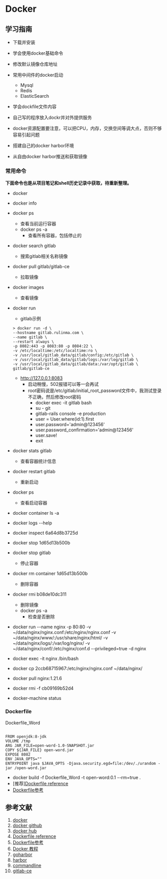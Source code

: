 # Docker

## 学习指南

* 下载并安装
* 学会使用docker基础命令
* 修改默认镜像仓库地址
* 常用中间件的docker启动
  * Mysql
  * Redis
  * ElasticSearch
* 学会dockfile文件内容
* 自己写的程序放入dockr并对外提供服务

* docker资源配置要注意，可以把CPU，内存，交换空间等调大点，否则不够容易引起问题

* 搭建自己的docker harbor环境
* 从自由docker harbor推送和获取镜像

### 常用命令

**下面命令也是从项目笔记和shell历史记录中获取，待重新整理。**

* docker
* docker info
* docker ps
  * 查看当前运行容器
  * docker ps -a
    * 查看所有容器，包括停止的
* docker search gitlab
  * 搜索gitlab相关名称镜像
* docker pull gitlab/gitlab-ce
  * 拉取镜像
* docker images
  * 查看镜像
* docker run
  * gitlab示例

  ``` shell
  > docker run -d \
  --hostname gitlab.rulinma.com \
  --name gitlab \
  --restart always \
  -p 8082:443 -p 8083:80 -p 8084:22 \
  -v /etc/localtime:/etc/localtime:ro \
  -v /usr/local/gitlab_data/gitlab/config:/etc/gitlab \
  -v /usr/local/gitlab_data/gitlab/logs:/var/log/gitlab \
  -v /usr/local/gitlab_data/gitlab/data:/var/opt/gitlab \
  gitlab/gitlab-ce
  ```

  * <http://127.0.0.1:8083>
    * 启动稍慢，502报错可以等一会再试
    * root密码说是/etc/gitlab/initial_root_password文件中，我测试登录不正确，然后修改root密码
      * docker exec -it gitlab bash
      * su - git
      * gitlab-rails console -e production
      * user = User.where(id:1).first
      * user.password='admin@123456'
      * user.password_confirmation='admin@123456'
      * user.save!
      * exit
* docker stats gitlab
  * 查看容器统计信息
* docker restart gitlab
  * 重新启动
* docker ps
  * 查看启动容器
* docker container ls -a
* docker logs --help
* docker inspect 6a64d8b3725d
* docker stop 1d65d13b500b
* docker stop gitlab
  * 停止容器
* docker rm container 1d65d13b500b
  * 删除容器
* docker rmi b08de10dc311
  * 删除镜像
  * docker ps -a
    * 检查是否删除
* docker run --name nginx -p 80:80 -v ~/data/nginx/nginx.conf:/etc/nginx/nginx.conf -v ~/data/nginx/www/:/usr/share/nginx/html/ -v ~/data/nginx/logs/:/var/log/nginx/ -v ~/data/nginx/conf/:/etc/nginx/conf.d --privileged=true -d nginx
* docker exec -it nginx /bin/bash
* docker cp 2ccb68715967:/etc/nginx/nginx.conf ~/data/nginx/
* docker pull nginx:1.21.6
* docker rmi -f cb09169b52d4
* docker-machine status

### Dockerfile

Dockerfile_Word

``` text

FROM openjdk:8-jdk
VOLUME /tmp
ARG JAR_FILE=open-word-1.0-SNAPSHOT.jar
COPY ${JAR_FILE} open-word.jar
EXPOSE 8082
ENV JAVA_OPTS=""
ENTRYPOINT java $JAVA_OPTS -Djava.security.egd=file:/dev/./urandom -jar /open-word.jar

```

* docker build -f Dockerfile_Word -t open-word:0.1 --rm=true .
* [推荐][Dockerfile reference](https://docs.docker.com/engine/reference/builder/)
* [Dockerfile参考](https://dockerdocs.cn/engine/reference/builder/)

## 参考文献

1. [docker](https://www.docker.com)
2. [docker github](https://github.com/docker)
3. [docker hub](https://hub.docker.com)
4. [Dockerfile reference](https://docs.docker.com/engine/reference/builder)
5. [Dockerfile参考](https://dockerdocs.cn/engine/reference/builder/)
6. [Docker 教程](https://www.runoob.com/docker/docker-tutorial.html)
7. [goharbor](https://goharbor.io)
8. [harbor](https://github.com/goharbor/harbor)
9. [commandline](https://docs.docker.com/engine/reference/commandline/docker)
10. [gitlab-ce](https://hub.docker.com/r/gitlab/gitlab-ce)
